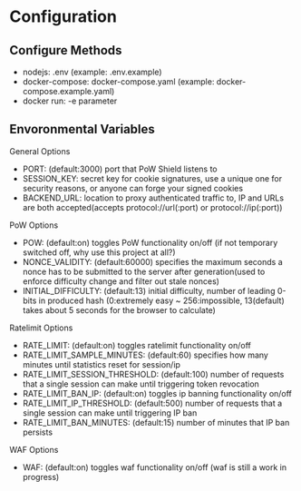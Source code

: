 # Configuration

## Configure Methods

- nodejs: .env (example: .env.example)
- docker-compose: docker-compose.yaml (example: docker-compose.example.yaml)
- docker run: -e parameter

## Envoronmental Variables

General Options

- PORT: (default:3000) port that PoW Shield listens to
- SESSION_KEY: secret key for cookie signatures, use a unique one for security reasons, or anyone can forge your signed cookies
- BACKEND_URL: location to proxy authenticated traffic to, IP and URLs are both accepted(accepts protocol://url(:port) or protocol://ip(:port))

PoW Options

- POW: (default:on) toggles PoW functionality on/off (if not temporary switched off, why use this project at all?)
- NONCE_VALIDITY: (default:60000) specifies the maximum seconds a nonce has to be submitted to the server after generation(used to enforce difficulty change and filter out stale nonces)
- INITIAL_DIFFICULTY: (default:13) initial difficulty, number of leading 0-bits in produced hash (0:extremely easy ~ 256:impossible, 13(default) takes about 5 seconds for the browser to calculate)

Ratelimit Options

- RATE_LIMIT: (default:on) toggles ratelimit functionality on/off
- RATE_LIMIT_SAMPLE_MINUTES: (default:60) specifies how many minutes until statistics reset for session/ip
- RATE_LIMIT_SESSION_THRESHOLD: (default:100) number of requests that a single session can make until triggering token revocation
- RATE_LIMIT_BAN_IP: (default:on) toggles ip banning functionality on/off
- RATE_LIMIT_IP_THRESHOLD: (default:500) number of requests that a single session can make until triggering IP ban
- RATE_LIMIT_BAN_MINUTES: (default:15) number of minutes that IP ban persists

WAF Options

- WAF: (default:on) toggles waf functionality on/off (waf is still a work in progress)
